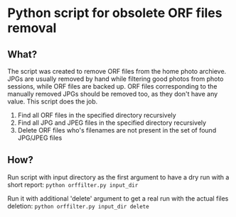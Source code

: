 # Python script for obsolete ORF files removal

## What?

The script was created to remove ORF files from the home photo archieve. JPGs are usually removed by hand while filtering good photos from photo sessions, while ORF files are backed up. ORF files corresponding to the manually removed JPGs should be removed too, as they don't have any value. This script does the job.

1. Find all ORF files in the specified directory recursively
2. Find all JPG and JPEG files in the specified directory recursively
3. Delete ORF files who's filenames are not present in the set of found JPG/JPEG files

## How?

Run script with input directory as the first argument to have a dry run with a short report:
`python orffilter.py input_dir`

Run it with additional 'delete' argument to get a real run with the actual files deletion:
`python orffilter.py input_dir delete`
